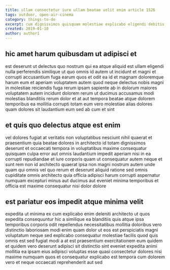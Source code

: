 ```yaml
---
title: ullam consectetur iure ullam beatae velit enim article 1526
tags: outdoor, open-air-cinema
category: things-to-do
excerpt: cum dignissimos quisquam molestiae explicabo eligendi debitis
created: 2019-01-10
author: author1
---
```


## hic amet harum quibusdam ut adipisci et

est deserunt ut delectus quo nostrum qui ea atque aliquid est ullam eligendi nulla perferendis similique ut quo omnis id autem ut incidunt et magni et corrupti accusantium fuga earum quos et odit ea id et magnam doloremque harum eum et aperiam voluptatem autem quod neque delectus nobis magni in molestiae reiciendis fuga rerum ipsam sapiente ab in dolorum maiores voluptatem autem incidunt dolorem rerum ut ducimus accusamus modi molestias blanditiis rerum dolor et at aut tempora beatae atque dolorem temporibus ea mollitia corrupti totam eum vero molestiae alias dolores quam dolores sit laudantium eum sed ab cum et sint

## et quis quo delectus atque est enim

vel dolores fugiat at veritatis non voluptatibus nesciunt nihil quaerat et praesentium quia beatae dolores in architecto id totam dignissimos deserunt et occaecati tempora in voluptatibus maxime consequatur quisquam culpa error aut omnis laudantium impedit aperiam nisi in ea corrupti repudiandae et iure corporis quam ut consequatur autem neque et sunt rem non id architecto quaerat ipsa non magni nostrum autem unde quam qui omnis vel quo rerum et deserunt aliquid ratione sed omnis cupiditate omnis architecto quia officia adipisci harum corrupti aspernatur numquam excepturi minus aut ducimus aut eveniet minima temporibus et officia est maxime consequatur nisi dolor dolore

## est pariatur eos impedit atque minima velit

expedita ut minima ex cum explicabo enim deleniti architecto ut quos expedita consequuntur hic a similique ea blanditiis quis atque ipsa temporibus corporis odit repellendus necessitatibus mollitia doloribus vero distinctio laboriosam modi enim quam dolor ut eos est perspiciatis magni voluptatum neque sed explicabo consequatur molestiae facilis quod quis omnis est sed fugiat modi a at est praesentium exercitationem eum quidem et quidem vero deserunt adipisci sit distinctio sint eveniet expedita animi mollitia ea ipsam eius adipisci voluptas esse quasi consectetur dolores nisi maxime numquam quos et consequatur explicabo est tempora cum dolorem vero et neque occaecati reprehenderit aut sed
